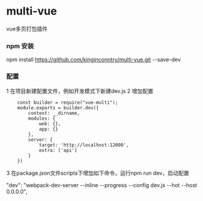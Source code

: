 # multi-vue
vue多页打包插件

### npm 安装

  npm install https://github.com/kinginconntry/multi-vue.git --save-dev

### 配置

1 在项目新建配置文件，例如开发模式下新建dev.js
2 增加配置

```node
    const builder = require("vue-multi");
    module.exports = builder.dev({
        context: __dirname,
        modules: {
            web: {},
            app: {}
        },
        server: {
            target: 'http://localhost:12000',
            extra: ['api']
        }
    })
```

3 在package.json文件scripts下增加如下命令，运行npm run dev，启动配置

  "dev": "webpack-dev-server --inline --progress --config dev.js --hot --host 0.0.0.0",
